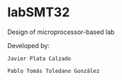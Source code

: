 # labSMT32
Design of microprocessor-based lab


Developed by:

    Javier Plata Calzado

    Pablo Tomás Toledano González
